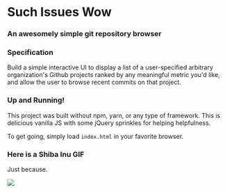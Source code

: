 # Such Issues Wow
### An awesomely simple git repository browser

### Specification
Build a simple interactive UI to display a list of a user-specified arbitrary organization's Github projects ranked by any meaningful metric you'd like, and allow the user to browse recent commits on that project.

### Up and Running!
This project was built without npm, yarn, or any type of framework. This is delicious vanilla JS with some jQuery sprinkles for helping helpfulness.

To get going, simply load `index.html` in your favorite browser.

### Here is a Shiba Inu GIF
Just because.

![](https://media.giphy.com/media/8PCSupMBgXDm8/giphy.gif)
